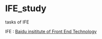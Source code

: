 # IFE_study
tasks of IFE

IFE : [Baidu insititute of Front End Technology](http://ife.baidu.com/college/detail/id/5)
